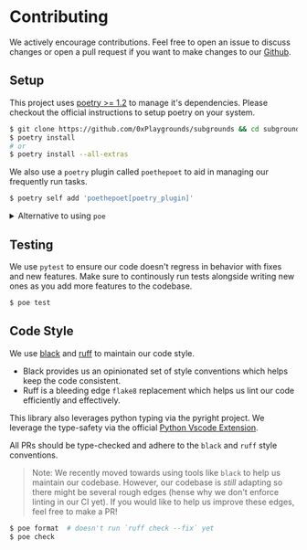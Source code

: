 # Contributing

We actively encourage contributions. Feel free to open an issue to discuss changes or open a pull request if you want to make changes to our [Github](https://github.com/0xPlaygrounds/subgrounds).

## Setup

This project uses [poetry >= 1.2](https://python-poetry.org/docs/) to manage it's dependencies. Please checkout the official instructions to setup poetry on your system.

```bash
$ git clone https://github.com/0xPlaygrounds/subgrounds && cd subgrounds
$ poetry install
# or
$ poetry install --all-extras
```

We also use a `poetry` plugin called `poethepoet` to aid in managing our frequently run tasks.

```bash
$ poetry self add 'poethepoet[poetry_plugin]'
```

<details>
<summary>Alternative to using <code>poe</code></summary>
<br>

If you wish not use `poe`, you'll have to run the following and checkout the commands listed in the `pyproject.toml` under `[tool.poe.tasks]`.

This will run `<my-command>` inside a virtual environment (`poetry shell` will explictly keep you inside one until you run `deactivate`)

```bash
$ poetry shell
$ <my-command>
$ deactivate
# or
$ poetry run <my-command>
```
</details>


## Testing

We use `pytest` to ensure our code doesn't regress in behavior with fixes and new features. Make sure to continously run tests alongside writing new ones as you add more features to the codebase.

```bash
$ poe test
```

## Code Style

We use [black](https://github.com/psf/black) and [ruff](https://github.com/charliermarsh/ruff) to maintain our code style.

- Black provides us an opinionated set of style conventions which helps keep the code consistent.
- Ruff is a bleeding edge `flake8` replacement which helps us lint our code efficiently and effectively.

This library also leverages python typing via the pyright project. We leverage the type-safety via the official [Python Vscode Extension](https://marketplace.visualstudio.com/items?itemName=ms-python.python).

All PRs should be type-checked and adhere to the `black` and `ruff` style conventions.

> Note: We recently moved towards using tools like `black` to help us maintain our codebase. However, our codebase is *still* adapting so there might be several rough edges (hense why we don't enforce linting in our CI yet). If you would like to help us improve these edges, feel free to make a PR!

```bash
$ poe format  # doesn't run `ruff check --fix` yet
$ poe check
```
